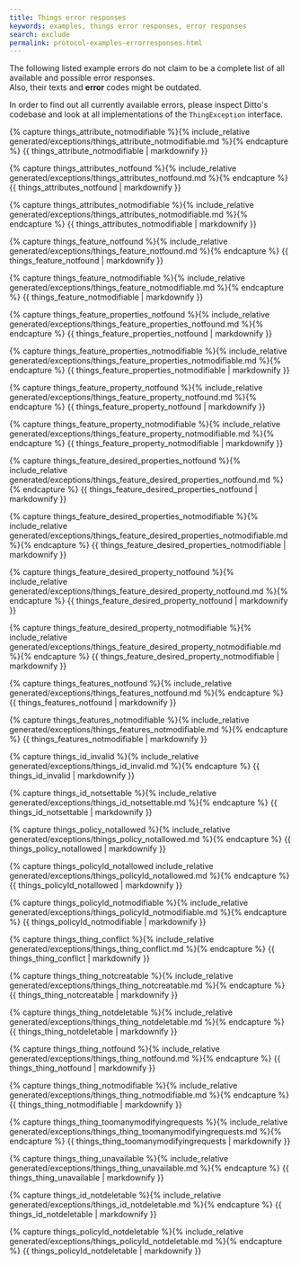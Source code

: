 ```yaml
---
title: Things error responses
keywords: examples, things error responses, error responses
search: exclude
permalink: protocol-examples-errorresponses.html
---
```


The following listed example errors do not claim to be a complete list of all available and possible error responses.  
Also, their texts and **error** codes might be outdated.

In order to find out all currently available errors, please inspect Ditto's codebase and look at all implementations of
the `ThingException` interface.

{% capture things_attribute_notmodifiable %}{% include_relative generated/exceptions/things_attribute_notmodifiable.md %}{% endcapture %}
{{ things_attribute_notmodifiable | markdownify }}

{% capture things_attributes_notfound %}{% include_relative generated/exceptions/things_attributes_notfound.md %}{% endcapture %}
{{ things_attributes_notfound | markdownify }}

{% capture things_attributes_notmodifiable %}{% include_relative generated/exceptions/things_attributes_notmodifiable.md %}{% endcapture %}
{{ things_attributes_notmodifiable | markdownify }}

{% capture things_feature_notfound %}{% include_relative generated/exceptions/things_feature_notfound.md %}{% endcapture %}
{{ things_feature_notfound | markdownify }}

{% capture things_feature_notmodifiable %}{% include_relative generated/exceptions/things_feature_notmodifiable.md %}{% endcapture %}
{{ things_feature_notmodifiable | markdownify }}

{% capture things_feature_properties_notfound %}{% include_relative generated/exceptions/things_feature_properties_notfound.md %}{% endcapture %}
{{ things_feature_properties_notfound | markdownify }}

{% capture things_feature_properties_notmodifiable %}{% include_relative generated/exceptions/things_feature_properties_notmodifiable.md %}{% endcapture %}
{{ things_feature_properties_notmodifiable | markdownify }}

{% capture things_feature_property_notfound %}{% include_relative generated/exceptions/things_feature_property_notfound.md %}{% endcapture %}
{{ things_feature_property_notfound | markdownify }}

{% capture things_feature_property_notmodifiable %}{% include_relative generated/exceptions/things_feature_property_notmodifiable.md %}{% endcapture %}
{{ things_feature_property_notmodifiable | markdownify }}

{% capture things_feature_desired_properties_notfound %}{% include_relative generated/exceptions/things_feature_desired_properties_notfound.md %}{% endcapture %}
{{ things_feature_desired_properties_notfound | markdownify }}

{% capture things_feature_desired_properties_notmodifiable %}{% include_relative generated/exceptions/things_feature_desired_properties_notmodifiable.md %}{% endcapture %}
{{ things_feature_desired_properties_notmodifiable | markdownify }}

{% capture things_feature_desired_property_notfound %}{% include_relative generated/exceptions/things_feature_desired_property_notfound.md %}{% endcapture %}
{{ things_feature_desired_property_notfound | markdownify }}

{% capture things_feature_desired_property_notmodifiable %}{% include_relative generated/exceptions/things_feature_desired_property_notmodifiable.md %}{% endcapture %}
{{ things_feature_desired_property_notmodifiable | markdownify }}

{% capture things_features_notfound %}{% include_relative generated/exceptions/things_features_notfound.md %}{% endcapture %}
{{ things_features_notfound | markdownify }}

{% capture things_features_notmodifiable %}{% include_relative generated/exceptions/things_features_notmodifiable.md %}{% endcapture %}
{{ things_features_notmodifiable | markdownify }}

{% capture things_id_invalid %}{% include_relative generated/exceptions/things_id_invalid.md %}{% endcapture %}
{{ things_id_invalid | markdownify }}

{% capture things_id_notsettable %}{% include_relative generated/exceptions/things_id_notsettable.md %}{% endcapture %}
{{ things_id_notsettable | markdownify }}

{% capture things_policy_notallowed %}{% include_relative generated/exceptions/things_policy_notallowed.md %}{% endcapture %}
{{ things_policy_notallowed | markdownify }}

{% capture things_policyId_notallowed include_relative generated/exceptions/things_policyId_notallowed.md %}{% endcapture %}
{{ things_policyId_notallowed | markdownify }}

{% capture things_policyId_notmodifiable %}{% include_relative generated/exceptions/things_policyId_notmodifiable.md %}{% endcapture %}
{{ things_policyId_notmodifiable | markdownify }}

{% capture things_thing_conflict %}{% include_relative generated/exceptions/things_thing_conflict.md %}{% endcapture %}
{{ things_thing_conflict | markdownify }}

{% capture things_thing_notcreatable %}{% include_relative generated/exceptions/things_thing_notcreatable.md %}{% endcapture %}
{{ things_thing_notcreatable | markdownify }}

{% capture things_thing_notdeletable %}{% include_relative generated/exceptions/things_thing_notdeletable.md %}{% endcapture %}
{{ things_thing_notdeletable | markdownify }}

{% capture things_thing_notfound %}{% include_relative generated/exceptions/things_thing_notfound.md %}{% endcapture %}
{{ things_thing_notfound | markdownify }}

{% capture things_thing_notmodifiable %}{% include_relative generated/exceptions/things_thing_notmodifiable.md %}{%
endcapture %} {{ things_thing_notmodifiable | markdownify }}

{% capture things_thing_toomanymodifyingrequests %}{% include_relative
generated/exceptions/things_thing_toomanymodifyingrequests.md %}{% endcapture %} {{
things_thing_toomanymodifyingrequests | markdownify }}

{% capture things_thing_unavailable %}{% include_relative generated/exceptions/things_thing_unavailable.md %}{%
endcapture %} {{ things_thing_unavailable | markdownify }}

{% capture things_id_notdeletable %}{% include_relative generated/exceptions/things_id_notdeletable.md %}{% endcapture
%} {{ things_id_notdeletable | markdownify }}

{% capture things_policyId_notdeletable %}{% include_relative generated/exceptions/things_policyId_notdeletable.md %}{%
endcapture %} {{ things_policyId_notdeletable | markdownify }}
